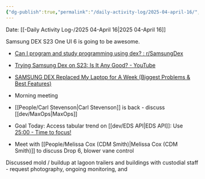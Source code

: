 ```yaml
---
{"dg-publish":true,"permalink":"/daily-activity-log/2025-04-april-16/","noteIcon":"","created":"2025-05-20T09:18:15.600-05:00"}
---
```


Date: [[-Daily Activity Log-/2025 04-April 16\|2025 04-April 16]]

Samsung DEX S23 One UI 6 is going to be awesome.
- [Can I program and study programming using dex? : r/SamsungDex](https://www.reddit.com/r/SamsungDex/comments/17gmz64/can_i_program_and_study_programming_using_dex/?rdt=49535)
- [Trying Samsung Dex on S23: Is It Any Good? - YouTube](https://www.youtube.com/watch?v=4YR2ehNg240)
- [SAMSUNG DEX Replaced My Laptop for A Week (Biggest Problems & Best Features)](https://www.youtube.com/watch?v=TgqTIjXLV4Y)

- Morning meeting
- [[People/Carl Stevenson\|Carl Stevenson]] is back - discuss [[dev/MaxOps\|MaxOps]]
- Goal Today: Access tabular trend on [[dev/EDS API\|EDS API]]: Use [25:00 - Time to focus!](https://pomofocus.io/)
- Meet with [[People/Melissa Cox (CDM Smith)\|Melissa Cox (CDM Smith)]] to discuss Drop 6, blower vane control

Discussed mold / buildup at lagoon trailers and buildings with custodial staff - request photography, ongoing monitoring, and 